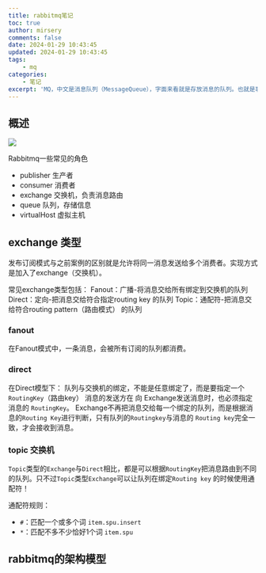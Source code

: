 ```yaml
---
title: rabbitmq笔记
toc: true
author: mirsery
comments: false
date: 2024-01-29 10:43:45
updated: 2024-01-29 10:43:45
tags:
    - mq
categories:
    - 笔记
excerpt: 'MQ，中文是消息队列（MessageQueue），字面来看就是存放消息的队列。也就是事件驱动架构中的Broker，从而实现异步调用(同步调用用Feign)'
---
```



<!-- toc -->

## 概述

![](rabbitmq_info.png)

Rabbitmq一些常见的角色
- publisher 生产者
- consumer 消费者
- exchange 交换机，负责消息路由
- queue 队列，存储信息
- virtualHost 虚拟主机
  

## exchange 类型
发布订阅模式与之前案例的区别就是允许将同一消息发送给多个消费者。实现方式是加入了exchange（交换机）。

常见exchange类型包括：
Fanout：广播-将消息交给所有绑定到交换机的队列
Direct：定向-把消息交给符合指定routing key 的队列
Topic：通配符-把消息交给符合routing pattern（路由模式） 的队列

### fanout 
在Fanout模式中，一条消息，会被所有订阅的队列都消费。

### direct 
在Direct模型下：
队列与交换机的绑定，不能是任意绑定了，而是要指定一个`RoutingKey`（路由key）
消息的发送方在 向 Exchange发送消息时，也必须指定消息的 `RoutingKey`。
Exchange不再把消息交给每一个绑定的队列，而是根据消息的`Routing Key`进行判断，只有队列的`Routingkey`与消息的 `Routing key`完全一致，才会接收到消息。

### topic 交换机
`Topic`类型的`Exchange`与`Direct`相比，都是可以根据`RoutingKey`把消息路由到不同的队列。只不过`Topic`类型`Exchange`可以让队列在绑定`Routing key` 的时候使用通配符！

通配符规则：
- `#`：匹配一个或多个词 `item.spu.insert`
- `*`：匹配不多不少恰好1个词 `item.spu`

## rabbitmq的架构模型
